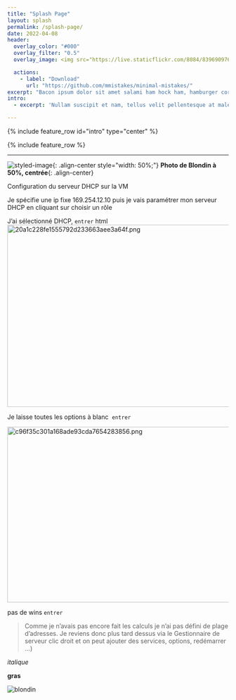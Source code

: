 ```yaml
---
title: "Splash Page"
layout: splash
permalink: /splash-page/
date: 2022-04-08
header:
  overlay_color: "#000"
  overlay_filter: "0.5"
  overlay_image: <img src="https://live.staticflickr.com/8084/8396909762_813a2b1829_h.jpg">

  actions:
    - label: "Download"
      url: "https://github.com/mmistakes/minimal-mistakes/"
excerpt: "Bacon ipsum dolor sit amet salami ham hock ham, hamburger corned beef short ribs kielbasa biltong t-bone drumstick tri-tip tail sirloin pork chop."
intro: 
  - excerpt: 'Nullam suscipit et nam, tellus velit pellentesque at malesuada, enim eaque. Quis nulla, netus tempor in diam gravida tincidunt, *proin faucibus* voluptate felis id sollicitudin. Centered with `type="center"`'

---
```


{% include feature_row id="intro" type="center" %}

{% include feature_row %}

-------------------------------------
  
  ![styled-image](https://user-images.githubusercontent.com/87373259/161559675-ddee4a87-d1e7-4fdb-bb7f-fb1f0819ca09.jpg "Blondin"){: .align-center style="width: 50%;"} __Photo de Blondin à 50%, centrée__{: .align-center}



Configuration du serveur DHCP sur la VM

Je spécifie une ip fixe 169.254.12.10 puis je vais paramétrer mon serveur DHCP en cliquant sur choisir un rôle

J’ai sélectionné DHCP, `entrer`
html
<img src="https://hullaballo2001.github.io/OR_Notes/assets/images/20a1c228fe1555792d233663aee3a64f.png" alt="20a1c228fe1555792d233663aee3a64f.png" width="547" height="414" class="jop-noMdConv">




Je laisse toutes les options à blanc  `entrer`

<img src="https://hullaballo2001.github.io/OR_Notes/assets/images/c96f35c301a168ade93cda7654283856.png" alt="c96f35c301a168ade93cda7654283856.png" width="544" height="399" class="jop-noMdConv">

pas de wins `entrer`


> Comme je n’avais pas encore fait les calculs je n’ai pas défini de plage d’adresses. Je reviens donc plus tard dessus via le Gestionnaire de serveur clic droit et on peut ajouter des services, options, redémarrer …)

*italique*

**gras**

![blondin](https://user-images.githubusercontent.com/87373259/161559675-ddee4a87-d1e7-4fdb-bb7f-fb1f0819ca09.jpg)

